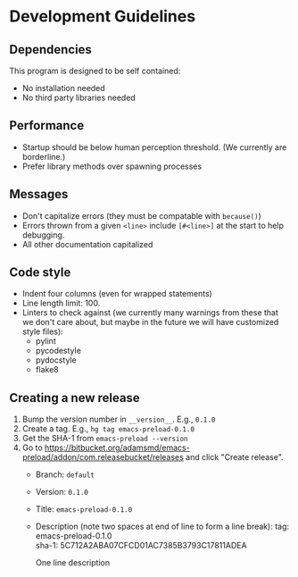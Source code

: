 # Development Guidelines

## Dependencies

This program is designed to be self contained:

- No installation needed
- No third party libraries needed

## Performance

- Startup should be below human perception threshold.  (We currently are
  borderline.)
- Prefer library methods over spawning processes

## Messages

- Don't capitalize errors (they must be compatable with `because()`)
- Errors thrown from a given `<line>` include `[#<line>]` at the start to help
  debugging.
- All other documentation capitalized

## Code style

- Indent four columns (even for wrapped statements)
- Line length limit: 100.
- Linters to check against (we currently many warnings from these that we
  don't care about, but maybe in the future we will have customized style
  files):
  + pylint
  + pycodestyle
  + pydocstyle
  + flake8

## Creating a new release

1. Bump the version number in `__version__`.  E.g., `0.1.0`
2. Create a tag.  E.g., `hg tag emacs-preload-0.1.0`
3. Get the SHA-1 from `emacs-preload --version`
3. Go to <https://bitbucket.org/adamsmd/emacs-preload/addon/com.releasebucket/releases> and click "Create release".
   - Branch: `default`
   - Version: `0.1.0`
   - Title: `emacs-preload-0.1.0`
   - Description (note two spaces at end of line to form a line break):
       tag: emacs-preload-0.1.0  
       sha-1: 5C712A2ABA07CFCD01AC7385B3793C17811ADEA

       One line description
